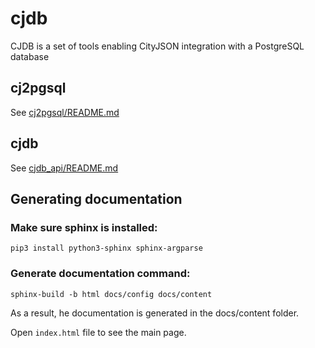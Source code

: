 # cjdb
CJDB is a set of tools enabling CityJSON integration with a PostgreSQL database


## cj2pgsql
See [cj2pgsql/README.md](cj2pgsql/README.md)
## cjdb
See [cjdb_api/README.md](cjdb_api/README.md)

## Generating documentation
### Make sure sphinx is installed:
```
pip3 install python3-sphinx sphinx-argparse
```

### Generate documentation command:
```
sphinx-build -b html docs/config docs/content 
```

As a result, he documentation is generated in the docs/content folder. 

Open `index.html` file to see the main page.